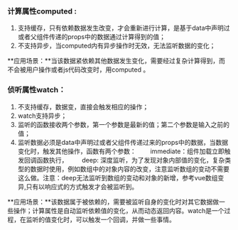 ### 计算属性computed : 

1. 支持缓存，只有依赖数据发生改变，才会重新进行计算，是基于data中声明过或者父组件传递的props中的数据通过计算得到的值；
2. 不支持异步，当computed内有异步操作时无效，无法监听数据的变化；

**应用场景：**当该数据紧依赖其他数据发生变化，需要经过复杂计算得到，而不会被用户操作或者js代码改变时，用computed 。

### 侦听属性watch：
1. 不支持缓存，数据变，直接会触发相应的操作；
2. watch支持异步；
3. 监听的函数接收两个参数，第一个参数是最新的值；第二个参数是输入之前的值；
5. 监听数据必须是data中声明过或者父组件传递过来的props中的数据，当数据变化时，触发其他操作，函数有两个参数：
　　immediate：组件加载立即触发回调函数执行，
　　deep: 深度监听，为了发现对象内部值的变化，复杂类型的数据时使用，例如数组中的对象内容的改变，注意监听数组的变动不需要这么做。注意：deep无法监听到数组的变动和对象的新增，参考vue数组变异,只有以响应式的方式触发才会被监听到。

**应用场景：**该数据属于被依赖的，需要被监听自身的变化时对其它数据做一些操作；计算属性是自动监听依赖值的变化，从而动态返回内容。watch是一个过程，在监听的值变化时，可以触发一个回调，并做一些事情。